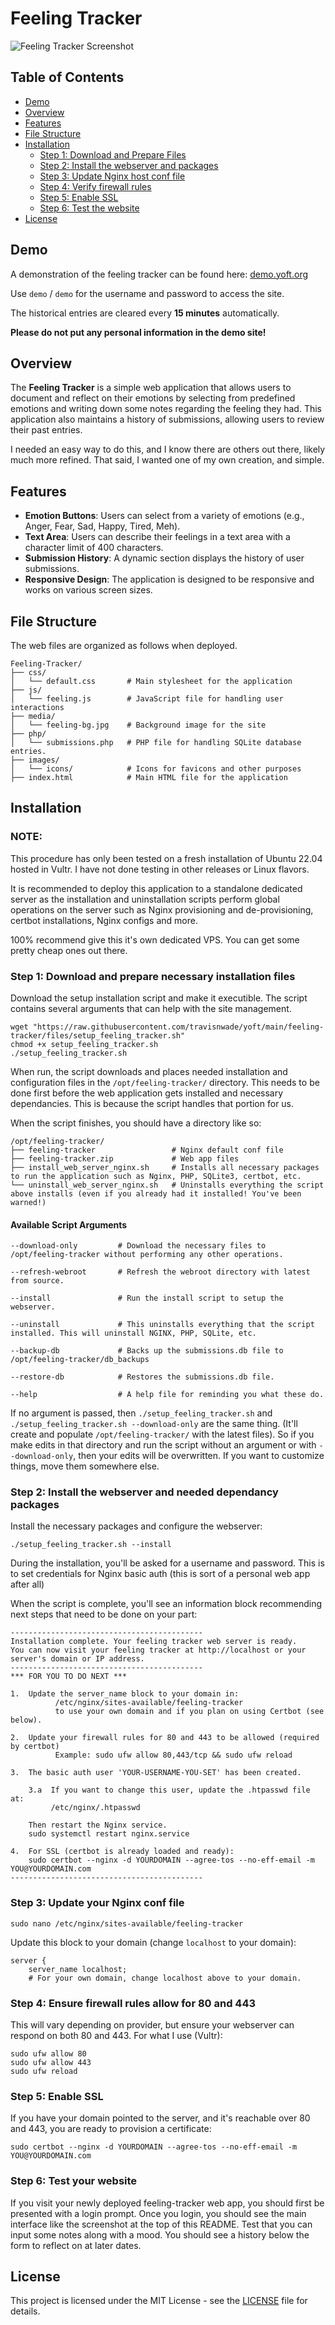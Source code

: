 # Feeling Tracker

![Feeling Tracker Screenshot](repo-srcs/yoft_screenshot.jpg)

## Table of Contents
- [Demo](#demo)
- [Overview](#overview)
- [Features](#features)
- [File Structure](#file-structure)
- [Installation](#installation)
    - [Step 1: Download and Prepare Files](#step-1-download-and-prepare-necessary-installation-files)
    - [Step 2: Install the webserver and packages](#step-2-install-the-webserver-and-needed-dependancy-packages)
    - [Step 3: Update Nginx host conf file](#step-3-update-your-nginx-conf-file)
    - [Step 4: Verify firewall rules](#step-4-ensure-firewall-rules-allow-for-80-and-443)
    - [Step 5: Enable SSL](#step-5-enable-ssl)
    - [Step 6: Test the website](#step-6-test-your-website)
- [License](#license)

## Demo
A demonstration of the feeling tracker can be found here: [demo.yoft.org](https://demo.yoft.org)

Use `demo` / `demo` for the username and password to access the site.

The historical entries are cleared every **15 minutes** automatically.

**Please do not put any personal information in the demo site!**

## Overview
The **Feeling Tracker** is a simple web application that allows users to document and reflect on their emotions by selecting from predefined emotions and writing down some notes regarding the feeling they had. This application also maintains a history of submissions, allowing users to review their past entries.

I needed an easy way to do this, and I know there are others out there, likely much more refined. That said, I wanted one of my own creation, and simple.

## Features
- **Emotion Buttons**: Users can select from a variety of emotions (e.g., Anger, Fear, Sad, Happy, Tired, Meh).
- **Text Area**: Users can describe their feelings in a text area with a character limit of 400 characters.
- **Submission History**: A dynamic section displays the history of user submissions.
- **Responsive Design**: The application is designed to be responsive and works on various screen sizes.

## File Structure
The web files are organized as follows when deployed.

```
Feeling-Tracker/
├── css/
│   └── default.css       # Main stylesheet for the application
├── js/
│   └── feeling.js        # JavaScript file for handling user interactions
├── media/
│   └── feeling-bg.jpg    # Background image for the site
├── php/
│   └── submissions.php   # PHP file for handling SQLite database entries.
├── images/
│   └── icons/            # Icons for favicons and other purposes
├── index.html            # Main HTML file for the application
```

## Installation
### NOTE:

This procedure has only been tested on a fresh installation of Ubuntu 22.04 hosted in Vultr. I have not done testing in other releases or Linux flavors.

It is recommended to deploy this application to a standalone dedicated server as the installation and uninstallation scripts perform global operations on the server such as Nginx provisioning and de-provisioning, certbot installations, Nginx configs and more.  

100% recommend give this it's own dedicated VPS. You can get some pretty cheap ones out there.

### Step 1: Download and prepare necessary installation files
Download the setup installation script and make it executible. The script contains several arguments that can help with the site management.

```
wget "https://raw.githubusercontent.com/travisnwade/yoft/main/feeling-tracker/files/setup_feeling_tracker.sh"
chmod +x setup_feeling_tracker.sh
./setup_feeling_tracker.sh
```

When run, the script downloads and places needed installation and configuration files in the `/opt/feeling-tracker/` directory. This needs to be done first before the web application gets installed and necessary dependancies. This is because the script handles that portion for us.

When the script finishes, you should have a directory like so:
```
/opt/feeling-tracker/
├── feeling-tracker                 # Nginx default conf file
├── feeling-tracker.zip             # Web app files
├── install_web_server_nginx.sh     # Installs all necessary packages to run the application such as Nginx, PHP, SQLite3, certbot, etc.
└── uninstall_web_server_nginx.sh   # Uninstalls everything the script above installs (even if you already had it installed! You've been warned!)
```

#### Available Script Arguments

```
--download-only         # Download the necessary files to /opt/feeling-tracker without performing any other operations.

--refresh-webroot       # Refresh the webroot directory with latest from source.

--install               # Run the install script to setup the webserver.

--uninstall             # This uninstalls everything that the script installed. This will uninstall NGINX, PHP, SQLite, etc.

--backup-db             # Backs up the submissions.db file to /opt/feeling-tracker/db_backups

--restore-db            # Restores the submissions.db file.

--help                  # A help file for reminding you what these do.
```

If no argument is passed, then `./setup_feeling_tracker.sh` and `./setup_feeling_tracker.sh --download-only` are the same thing. (It'll create and populate `/opt/feeling-tracker/` with the latest files). So if you make edits in that directory and run the script without an argument or with `--download-only`, then your edits will be overwritten. If you want to customize things, move them somewhere else.

### Step 2: Install the webserver and needed dependancy packages

Install the necessary packages and configure the webserver:
```
./setup_feeling_tracker.sh --install
```
During the installation, you'll be asked for a username and password. This is to set credentials for Nginx basic auth (this is sort of a personal web app after all)

When the script is complete, you'll see an information block recommending next steps that need to be done on your part:
```
-------------------------------------------
Installation complete. Your feeling tracker web server is ready.
You can now visit your feeling tracker at http://localhost or your server's domain or IP address.
-------------------------------------------
*** FOR YOU TO DO NEXT ***

1.  Update the server_name block to your domain in:
          /etc/nginx/sites-available/feeling-tracker
          to use your own domain and if you plan on using Certbot (see below).

2.  Update your firewall rules for 80 and 443 to be allowed (required by certbot)
          Example: sudo ufw allow 80,443/tcp && sudo ufw reload

3.  The basic auth user 'YOUR-USERNAME-YOU-SET' has been created.

    3.a  If you want to change this user, update the .htpasswd file at:
         /etc/nginx/.htpasswd

    Then restart the Nginx service.
    sudo systemctl restart nginx.service

4.  For SSL (certbot is already loaded and ready):
    sudo certbot --nginx -d YOURDOMAIN --agree-tos --no-eff-email -m YOU@YOURDOMAIN.com
-------------------------------------------
```

### Step 3: Update your Nginx conf file
```
sudo nano /etc/nginx/sites-available/feeling-tracker
```
Update this block to your domain (change `localhost` to your domain):
```
server {
    server_name localhost;
    # For your own domain, change localhost above to your domain.
```

### Step 4: Ensure firewall rules allow for 80 and 443
This will vary depending on provider, but ensure your webserver can respond on both 80 and 443. For what I use (Vultr):
```
sudo ufw allow 80
sudo ufw allow 443
sudo ufw reload
```

### Step 5: Enable SSL
If you have your domain pointed to the server, and it's reachable over 80 and 443, you are ready to provision a certificate:
```
sudo certbot --nginx -d YOURDOMAIN --agree-tos --no-eff-email -m YOU@YOURDOMAIN.com
```

### Step 6: Test your website
If you visit your newly deployed feeling-tracker web app, you should first be presented with a login prompt. Once you login, you should see the main interface like the screenshot at the top of this README. Test that you can input some notes along with a mood. You should see a history below the form to reflect on at later dates.

## License

This project is licensed under the MIT License - see the [LICENSE](LICENSE) file for details.